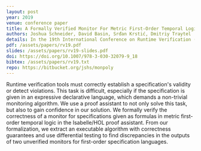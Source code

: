 ```yaml
---
layout: post
year: 2019
venue: conference paper
title: A Formally Verified Monitor For Metric First-Order Temporal Logic
authors: Joshua Schneider, David Basin, Srđan Krstić, Dmitriy Traytel
details: In the 19th International Conference on Runtime Verification (RV 2019).
pdf: /assets/papers/rv19.pdf
slides: /assets/papers/rv19-slides.pdf
doi: https://doi.org/10.1007/978-3-030-32079-9_18
bibtex: /assets/papers/rv19.txt
repo: https://bitbucket.org/jshs/monpoly
---
```


Runtime verification tools must correctly establish a specification's validity or detect violations. This task is difficult, especially if the specification is given in an expressive declarative language, which demands a non-trivial monitoring algorithm. We use a proof assistant to not only solve this task, but also to gain confidence in our solution. We formally verify the correctness of a monitor for specifications given as formulas in metric first-order temporal logic in the Isabelle/HOL proof assistant. From our formalization, we extract an executable algorithm with correctness guarantees and use differential testing to find discrepancies in the outputs of two unverified monitors for first-order specification languages.

